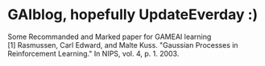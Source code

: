 # GAIblog, hopefully UpdateEverday :)
Some Recommanded and Marked paper for GAMEAI learning  
[1] Rasmussen, Carl Edward, and Malte Kuss. "Gaussian Processes in Reinforcement Learning." In NIPS, vol. 4, p. 1. 2003.
